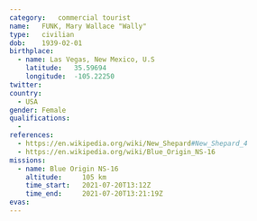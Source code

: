 ```yaml
---
category:	commercial tourist
name:	FUNK, Mary Wallace "Wally"
type:	civilian
dob:	1939-02-01
birthplace:
  - name: Las Vegas, New Mexico, U.S
    latitude:	35.59694
    longitude:	-105.22250
twitter:	
country:
  - USA
gender:	Female
qualifications:
  - 
references:
  - https://en.wikipedia.org/wiki/New_Shepard#New_Shepard_4
  - https://en.wikipedia.org/wiki/Blue_Origin_NS-16
missions:
  - name: Blue Origin NS-16
    altitude:     105 km
    time_start:   2021-07-20T13:12Z
    time_end:     2021-07-20T13:21:19Z
evas:
---
```

